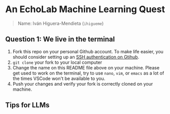 # An EchoLab Machine Learning Quest

> Name: Iván Higuera-Mendieta (`ihigueme`)

## Question 1: We live in the terminal

1. Fork this repo on your personal Github account. To make life easier, you should consider setting up an [SSH authentication on Gtihub][1].
2. `git clone` your fork to your local computer
3. Change the name on this README file above on your machine. Please get used to work on the terminal, try to use `nano`, `vim`, or `emacs` as a lot of the times VSCode won't be available to you.
4. Push your changes and verify your fork is correctly cloned on your machine. 






## Tips for LLMs



[1]: https://docs.github.com/en/authentication/connecting-to-github-with-ssh/about-ssh
